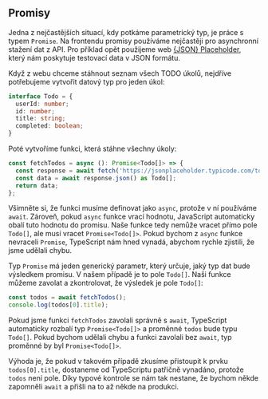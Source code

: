## Promisy

Jedna z nejčastějších situací, kdy potkáme parametrický typ, je práce s typem `Promise`. Na frontendu promisy používáme nejčastěji pro asynchronní stažení dat z API. Pro příklad opět použijeme web [{JSON} Placeholder](https://jsonplaceholder.typicode.com), který nám poskytuje testovací data v JSON formátu.

Když z webu chceme stáhnout seznam všech TODO úkolů, nejdříve potřebujeme vytvořit datový typ pro jeden úkol:

```ts
interface Todo = {
  userId: number;
  id: number;
  title: string;
  completed: boolean;
}
```

Poté vytvoříme funkci, která stáhne všechny úkoly:

```ts
const fetchTodos = async (): Promise<Todo[]> => {
  const response = await fetch('https://jsonplaceholder.typicode.com/todos');
  const data = await response.json() as Todo[];
  return data;
};
```

Všimněte si, že funkci musíme definovat jako `async`, protože v ní používáme `await`. Zároveň, pokud `async` funkce vrací hodnotu, JavaScript automaticky obalí tuto hodnotu do promisu. Naše funkce tedy nemůže vracet přímo pole `Todo[]`, ale musí vracet `Promise<Todo[]>`. Pokud bychom z `async` funkce nevraceli `Promise`, TypeScript nám hned vynadá, abychom rychle zjistili, že jsme udělali chybu. 

Typ `Promise` má jeden generický parametr, který určuje, jaký typ dat bude výsledkem promisu. V našem případě je to pole `Todo[]`. Naši funkce můžeme zavolat a zkontrolovat, že výsledek je pole `Todo[]`:

```ts
const todos = await fetchTodos();
console.log(todos[0].title);
```

Pokud jsme funkci `fetchTodos` zavolali správně s `await`, TypeScript automaticky rozbalí typ `Promise<Todo[]>` a proměnné `todos` bude typu `Todo[]`. Pokud bychom udělali chybu a funkci zavolali bez `await`, typ proměnné by byl `Promise<Todo[]>`.

Výhoda je, že pokud v takovém případě zkusíme přistoupit k prvku `todos[0].title`, dostaneme od TypeScriptu patřičně vynadáno, protože `todos` není pole. Díky typové kontrole se nám tak nestane, že bychom někde zapomněli `await` a přišli na to až někde na produkci.

<!-- ## Typy pro fetchování dat

Co se týče generických typů, můžeme zajít ještě o kousek dál. Při fetchování dat ze serveru můžeme dostat odpověď 200, tedy všechno je v pořádku, 4xx, tedy nějaká chyba na straně klienta, nebo 5xx, což je chyba na straně serveru. Víme, že tyto možnosti mohou nastat při jakémkoliv dotazu nehledě na to, jaká přesně data očekáváme. Můžeme si tak dopředu připravit typ, který bude obsahovat buď nějaká předem neznámá data, nebo dvě možnosti chyby:

```typescript
type Data<T> = T | 'bad-request' | 'server-error';
```

Když pak fetchujeme data z API, může naše funkce vracet tento typ.

```typescript
const fetchTodos = async (): Promise<Data<Todo[]>> => {
  const response = await fetch('https://jsonplaceholder.typicode.com/todos');
  if (response.status === 200) {
    const data = await response.json() as Todo[];
    return data;
  } else if (response.status = 400 && response.status < 500) {
    return 'bad-request';
  }
  
  return 'server-error';
};
```

Jelikož `fetchTodos` je `async` funkce, musí vracet `Promise`. Máme tak dokonce dva generické typy v sobě. To není žádná velká výjimka.

Funkci `fetchTodos` pak můžeme použít takto:

```typescript
const todos = await fetchTodos();
if (todos === 'bad-request') {
  console.log('Chyba na straně klienta');
} else if (todos === 'server-error') {
  console.log('Chyba na straně serveru');
} else {
  console.log(todos[0].title);
}
```

Všimněte si, že nám opět zafunguje type narrowing. Pokud bychom se pokusili přistoupit k `todos[0].title` předtím, než jsme zkontrolovali, že `todos` není chyba, TypeScript by nám to nedovolil. V poslední větvi `else` už ale víme, že `todos` je typu `Todo[]`, protože jsme před tím vyčerpali všechny ostatní možnosti.

Některé servery však nevrací přímo data, ale zabalují je do objektu, který obsahuje ještě nějaké další informace, například `status` nebo 0chybovou hlášku. Můžeme si proto připravit generický typ, který bude obsahovat buď data, nebo chybovou hlášku:

```typescript
interface OkPayload<T> = {
  status: 'ok';
  data: T; 
}

interface ErrorPayload {
  status: 'error';
  error: string;
}

type Payload<T> = OkPayload<T> | ErrorPayload;
```

Pro fetchvání dat z takového serveru si pak můžeme připravit obecnou funkci:

```typescript
const fetchData = async <T>(url: string): Promise<Payload<T>> => {
  const response = await fetch('https://jsonplaceholder.typicode.com/todos');
  const payload = await response.json() as Payload<T>;
  return payload;
};
```

Funkci pak použijeme takto:

```typescript
const todos = await fetchData<Todo[]>('https://jsonplaceholder.typicode.com/todos');
if (todos.status === 'ok') {
  console.log(todos.data[0].title);
} else {
  console.log(todos.error);
}
```

Jen pozor, že zrovna server [{JSON} Placeholder](https://jsonplaceholder.typicode.com) tímto způsobem nekomunikuje. Výše uvedený příklad je tedy pouze ukázkou, jak bychom mohli pomocí generických typů vytvořit obecnou funkci pro fetchování dat z API s podporou chybových stavů. Všimnetě si, že jde o velmi podobný princip jako u typu `Option`. -->
